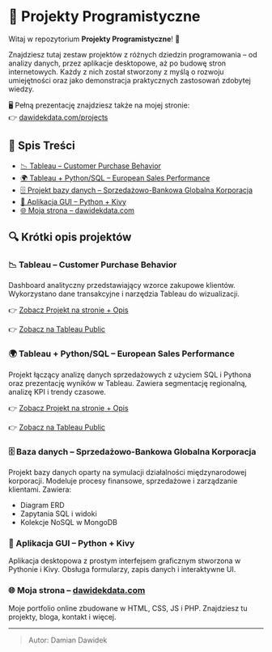 # 💼 Projekty Programistyczne

Witaj w repozytorium **Projekty Programistyczne**! 🚀

Znajdziesz tutaj zestaw projektów z różnych dziedzin programowania – od analizy danych, przez aplikacje desktopowe, aż po budowę stron internetowych. Każdy z nich został stworzony z myślą o rozwoju umiejętności oraz jako demonstracja praktycznych zastosowań zdobytej wiedzy.

🖥️ Pełną prezentację znajdziesz także na mojej stronie:\
👉 [dawidekdata.com/projects](https://dawidekdata.com/projects.html)

## 📜 Spis Treści

- [📉 Tableau – Customer Purchase Behavior](https://public.tableau.com/app/profile/damian.dawidek/viz/CustomerPurchaseBehaviorAnalysis/Overview)
- [🌍 Tableau + Python/SQL – European Sales Performance](https://public.tableau.com/app/profile/damian.dawidek/viz/EuropeanSalesPerformanceAnalysis2011-2014/Dashboard1)
- [🗄️ Projekt bazy danych – Sprzedażowo-Bankowa Globalna Korporacja](./projekt-sql1.md)
- [📱 Aplikacja GUI – Python + Kivy](./projekty/aplikacja-kivy/README.md)
- [🌐 Moja strona – dawidekdata.com](https://dawidekdata.com)

## 🔍 Krótki opis projektów

### 📉 Tableau – Customer Purchase Behavior

Dashboard analityczny przedstawiający wzorce zakupowe klientów. Wykorzystano dane transakcyjne i narzędzia Tableau do wizualizacji.

👉 [Zobacz Projekt na stronie + Opis](https://dawidekdata.com/project1.html)

👉 [Zobacz na Tableau Public](https://public.tableau.com/app/profile/damian.dawidek/viz/CustomerPurchaseBehaviorAnalysis/Overview)

### 🌍 Tableau + Python/SQL – European Sales Performance

Projekt łączący analizę danych sprzedażowych z użyciem SQL i Pythona oraz prezentację wyników w Tableau. Zawiera segmentację regionalną, analizę KPI i trendy czasowe.

👉 [Zobacz Projekt na stronie + Opis](https://dawidekdata.com/project2.html)

👉 [Zobacz na Tableau Public](https://public.tableau.com/app/profile/damian.dawidek/viz/EuropeanSalesPerformanceAnalysis2011-2014/Dashboard1)

### 🗄️ Baza danych – Sprzedażowo-Bankowa Globalna Korporacja

Projekt bazy danych oparty na symulacji działalności międzynarodowej korporacji. Modeluje procesy finansowe, sprzedażowe i zarządzanie klientami. Zawiera:

- Diagram ERD
- Zapytania SQL i widoki
- Kolekcje NoSQL w MongoDB

### 📱 Aplikacja GUI – Python + Kivy

Aplikacja desktopowa z prostym interfejsem graficznym stworzona w Pythonie i Kivy. Obsługa formularzy, zapis danych i interaktywne UI.

### 🌐 Moja strona – [dawidekdata.com](https://dawidekdata.com)

Moje portfolio online zbudowane w HTML, CSS, JS i PHP. Znajdziesz tu projekty, bloga, kontakt i więcej.

---

> Autor: Damian Dawidek
